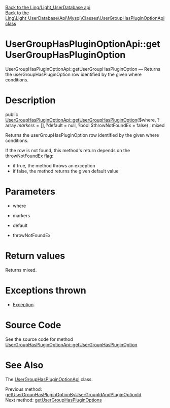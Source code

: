 [Back to the Ling/Light_UserDatabase api](https://github.com/lingtalfi/Light_UserDatabase/blob/master/doc/api/Ling/Light_UserDatabase.md)<br>
[Back to the Ling\Light_UserDatabase\Api\Mysql\Classes\UserGroupHasPluginOptionApi class](https://github.com/lingtalfi/Light_UserDatabase/blob/master/doc/api/Ling/Light_UserDatabase/Api/Mysql/Classes/UserGroupHasPluginOptionApi.md)


UserGroupHasPluginOptionApi::getUserGroupHasPluginOption
================



UserGroupHasPluginOptionApi::getUserGroupHasPluginOption — Returns the userGroupHasPluginOption row identified by the given where conditions.




Description
================


public [UserGroupHasPluginOptionApi::getUserGroupHasPluginOption](https://github.com/lingtalfi/Light_UserDatabase/blob/master/doc/api/Ling/Light_UserDatabase/Api/Mysql/Classes/UserGroupHasPluginOptionApi/getUserGroupHasPluginOption.md)($where, ?array $markers = [], ?$default = null, ?bool $throwNotFoundEx = false) : mixed




Returns the userGroupHasPluginOption row identified by the given where conditions.

If the row is not found, this method's return depends on the throwNotFoundEx flag:
- if true, the method throws an exception
- if false, the method returns the given default value




Parameters
================


- where

    

- markers

    

- default

    

- throwNotFoundEx

    


Return values
================

Returns mixed.


Exceptions thrown
================

- [Exception](http://php.net/manual/en/class.exception.php).&nbsp;







Source Code
===========
See the source code for method [UserGroupHasPluginOptionApi::getUserGroupHasPluginOption](https://github.com/lingtalfi/Light_UserDatabase/blob/master/Api/Mysql/Classes/UserGroupHasPluginOptionApi.php#L101-L120)


See Also
================

The [UserGroupHasPluginOptionApi](https://github.com/lingtalfi/Light_UserDatabase/blob/master/doc/api/Ling/Light_UserDatabase/Api/Mysql/Classes/UserGroupHasPluginOptionApi.md) class.

Previous method: [getUserGroupHasPluginOptionByUserGroupIdAndPluginOptionId](https://github.com/lingtalfi/Light_UserDatabase/blob/master/doc/api/Ling/Light_UserDatabase/Api/Mysql/Classes/UserGroupHasPluginOptionApi/getUserGroupHasPluginOptionByUserGroupIdAndPluginOptionId.md)<br>Next method: [getUserGroupHasPluginOptions](https://github.com/lingtalfi/Light_UserDatabase/blob/master/doc/api/Ling/Light_UserDatabase/Api/Mysql/Classes/UserGroupHasPluginOptionApi/getUserGroupHasPluginOptions.md)<br>

